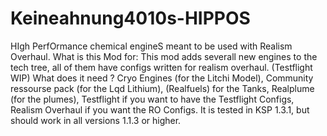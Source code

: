 # Keineahnung4010s-HIPPOS
HIgh PerfOrmance chemical engineS meant to be used with Realism Overhaul.
What is this Mod for: This mod adds severall new engines to the tech tree, all of them have configs written for realism overhaul. (Testflight WIP)
What does it need ? Cryo Engines (for the Litchi Model), Community ressourse pack (for the Lqd Lithium), (Realfuels) for the Tanks, Realplume (for the plumes), Testflight if you want to have the Testflight Configs, Realism Overhaul if you want the RO Configs. It is tested in KSP 1.3.1, but should work in all versions 1.1.3 or higher.
